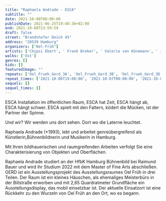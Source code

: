 ```yaml
---
title: "Raphaela Andrade - ESCA"
subtitle: ""
date: 2021-10-08T00:00:00
publishDate: 2021-06-25T19:40:36+02:00
end: 2021-10-08T23:59:59
draft: false
street: "Brandshofer Deich 45"
address: "20539 Hamburg"
organizers: ["Oel-Früh"]
artists: ['Chipsi Ebert', ' Frank Breker', ' Valerie von Könemann', ' Jil Lahr', ' Tatjana-Peng Zchei']
walks: ['Ost']
genres: []
kids: []
featuredImage: ""
repeats: ['Oel_Frueh_Gerd_3A', 'Oel_Frueh_Gerd_3B', 'Oel_Frueh_Gerd_3D', 'Oel_Frueh_Gerd_3E']
repeat_times: ['2021-10-06T19:00:00', '2021-10-07T00:00:00', '2021-10-09T00:00:00', '2021-10-10T00:00:00']
sequels: []
sequel_times: []
---
```


ESCA Installation im öffentlichen Raum, ESCA hat Zeit, ESCA hängt ab, ESCA hängt schwer. ESCA spielt mit den Faltern, ködert die Mücken, ist der Partner der Spinne.  

Und wir? Wir werden uns dort sehen. Dort wo die Laterne leuchtet. 

Raphaela Andrade (\*1993), lebt und arbeitet genreübergreifend als Künstlerin,Bühnenbildnerin und Musikerin in Hamburg.

Mit Ihren bildhauerischen und raumgreifenden Arbeiten verfolgt Sie eine Charakterisierung von Objekten und Oberflächen.

Raphaela Andrade studiert an der HfbK Hamburg Bühnenbild bei Raimund Bauer und wird ihr Studium 2022 mit dem Master of Fine Arts abschließen. GERD ist ein Ausstellungsprojekt des Ausstellungsraumes Oel Früh in drei Teilen. Der Raum ist ein kleines Häuschen, als ehemaliges Meisterbüro in der Billstraße erworben und mit 2,65  Quardratmeter  Grundfläche ein Ausstellungsdisplay, das mobil einsetzbar ist. Der aktuelle Einsatzort ist eine Rückkehr zu den Wurzeln von Oel Früh an den Ort, wo es begann.